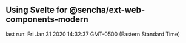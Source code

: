 ## Using Svelte for @sencha/ext-web-components-modern

last run: Fri Jan 31 2020 14:32:37 GMT-0500 (Eastern Standard Time)